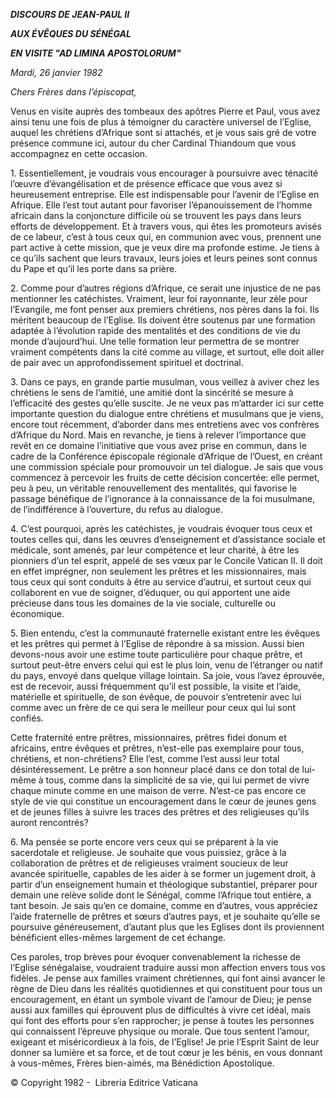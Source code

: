 ***DISCOURS DE JEAN-PAUL II***

***AUX ÉVÊQUES DU SÉNÉGAL***

***EN VISITE "AD LIMINA APOSTOLORUM"***

*Mardi, 26 janvier 1982*

*Chers Frères dans l’épiscopat,*

Venus en visite auprès des tombeaux des apôtres Pierre et Paul, vous avez ainsi tenu une fois de plus à témoigner du caractère universel de l’Eglise, auquel les chrétiens d’Afrique sont si attachés, et je vous sais gré de votre présence commune ici, autour du cher Cardinal Thiandoum que vous accompagnez en cette occasion.

1\. Essentiellement, je voudrais vous encourager à poursuivre avec ténacité l’œuvre d’évangélisation et de présence efficace que vous avez si heureusement entreprise. Elle est indispensable pour l’avenir de l’Eglise en Afrique. Elle l’est tout autant pour favoriser l’épanouissement de l’homme africain dans la conjoncture difficile où se trouvent les pays dans leurs efforts de développement. Et à travers vous, qui êtes les promoteurs avisés de ce labeur, c’est à tous ceux qui, en communion avec vous, prennent une part active à cette mission, que je veux dire ma profonde estime. Je tiens à ce qu’ils sachent que leurs travaux, leurs joies et leurs peines sont connus du Pape et qu’il les porte dans sa prière.

2\. Comme pour d’autres régions d’Afrique, ce serait une injustice de ne pas mentionner les catéchistes. Vraiment, leur foi rayonnante, leur zèle pour l’Evangile, me font penser aux premiers chrétiens, nos pères dans la foi. Ils méritent beaucoup de l’Eglise. Ils doivent être soutenus par une formation adaptée à l’évolution rapide des mentalités et des conditions de vie du monde d’aujourd’hui. Une telle formation leur permettra de se montrer vraiment compétents dans la cité comme au village, et surtout, elle doit aller de pair avec un approfondissement spirituel et doctrinal.

3\. Dans ce pays, en grande partie musulman, vous veillez à aviver chez les chrétiens le sens de l’amitié, une amitié dont la sincérité se mesure à l’efficacité des gestes qu’elle suscite. Je ne veux pas m’attarder ici sur cette importante question du dialogue entre chrétiens et musulmans que je viens, encore tout récemment, d’aborder dans mes entretiens avec vos confrères d’Afrique du Nord. Mais en revanche, je tiens à relever l’importance que revêt en ce domaine l’initiative que vous avez prise en commun, dans le cadre de la Conférence épiscopale régionale d’Afrique de l’Ouest, en créant une commission spéciale pour promouvoir un tel dialogue. Je sais que vous commencez à percevoir les fruits de cette décision concertée: elle permet, peu à peu, un véritable renouvellement des mentalités, qui favorise le passage bénéfique de l’ignorance à la connaissance de la foi musulmane, de l’indifférence à l’ouverture, du refus au dialogue.

4\. C’est pourquoi, après les catéchistes, je voudrais évoquer tous ceux et toutes celles qui, dans les œuvres d’enseignement et d’assistance sociale et médicale, sont amenés, par leur compétence et leur charité, à être les pionniers d’un tel esprit, appelé de ses vœux par le Concile Vatican II. Il doit en effet imprégner, non seulement les prêtres et les missionnaires, mais tous ceux qui sont conduits à être au service d’autrui, et surtout ceux qui collaborent en vue de soigner, d’éduquer, ou qui apportent une aide précieuse dans tous les domaines de la vie sociale, culturelle ou économique.

5\. Bien entendu, c’est la communauté fraternelle existant entre les évêques et les prêtres qui permet à l’Eglise de répondre à sa mission. Aussi bien devons-nous avoir une estime toute particulière pour chaque prêtre, et surtout peut-être envers celui qui est le plus loin, venu de l’étranger ou natif du pays, envoyé dans quelque village lointain. Sa joie, vous l’avez éprouvée, est de recevoir, aussi fréquemment qu’il est possible, la visite et l’aide, matérielle et spirituelle, de son évêque, de pouvoir s’entretenir avec lui comme avec un frère de ce qui sera le meilleur pour ceux qui lui sont confiés.

Cette fraternité entre prêtres, missionnaires, prêtres fidei donum et africains, entre évêques et prêtres, n’est-elle pas exemplaire pour tous, chrétiens, et non-chrétiens? Elle l’est, comme l’est aussi leur total désintéressement. Le prêtre a son honneur placé dans ce don total de lui-même à tous, comme dans la simplicité de sa vie, qui lui permet de vivre chaque minute comme en une maison de verre. N’est-ce pas encore ce style de vie qui constitue un encouragement dans le cœur de jeunes gens et de jeunes filles à suivre les traces des prêtres et des religieuses qu’ils auront rencontrés?

6\. Ma pensée se porte encore vers ceux qui se préparent à la vie sacerdotale et religieuse. Je souhaite que vous puissiez, grâce à la collaboration de prêtres et de religieuses vraiment soucieux de leur avancée spirituelle, capables de les aider à se former un jugement droit, à partir d’un enseignement humain et théologique substantiel, préparer pour demain une relève solide dont le Sénégal, comme l’Afrique tout entière, a tant besoin. Je sais qu’en ce domaine, comme en d’autres, vous appréciez l’aide fraternelle de prêtres et sœurs d’autres pays, et je souhaite qu’elle se poursuive généreusement, d’autant plus que les Eglises dont ils proviennent bénéficient elles-mêmes largement de cet échange.

Ces paroles, trop brèves pour évoquer convenablement la richesse de l’Eglise sénégalaise, voudraient traduire aussi mon affection envers tous vos fidèles. Je pense aux familles vraiment chrétiennes, qui font ainsi avancer le règne de Dieu dans les réalités quotidiennes et qui constituent pour tous un encouragement, en étant un symbole vivant de l’amour de Dieu; je pense aussi aux familles qui éprouvent plus de difficultés à vivre cet idéal, mais qui font des efforts pour s’en rapprocher; je pense à toutes les personnes qui connaissent l’épreuve physique ou morale. Que tous sentent l’amour, exigeant et miséricordieux à la fois, de l’Eglise! Je prie l’Esprit Saint de leur donner sa lumière et sa force, et de tout cœur je les bénis, en vous donnant à vous-mêmes, Frères bien-aimés, ma Bénédiction Apostolique.

© Copyright 1982 -  Libreria Editrice Vaticana